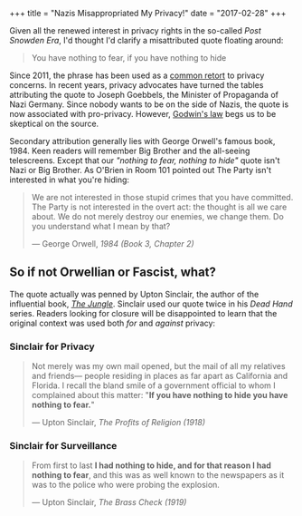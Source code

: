 +++
title = "Nazis Misappropriated My Privacy!"
date = "2017-02-28"
+++

Given all the renewed interest in privacy rights in the so-called
*Post Snowden Era*, I'd thought I'd clarify a misattributed quote floating
around:

> You have nothing to fear, if you have nothing to hide

Since 2011, the phrase has been used as a
[common retort](https://en.wikipedia.org/wiki/Nothing_to_hide_argument) to
privacy concerns. In recent years, privacy advocates have turned the tables
attributing the quote to Joseph Goebbels, the Minister of Propaganda of Nazi
Germany. Since nobody wants to be on the side of Nazis, the quote is now 
associated with pro-privacy. However, [Godwin's law](https://en.wikipedia.org/wiki/Godwin's_law)
begs us to be skeptical on the source.

Secondary attribution generally lies with George Orwell's famous book, 1984.
Keen readers will remember Big Brother and the all-seeing telescreens. Except 
that our *"nothing to fear, nothing to hide"* quote isn't Nazi or Big Brother. 
As O'Brien in Room 101 pointed out The Party isn't interested in what you're 
hiding:

> We are not interested in those stupid crimes that you have committed. The
> Party is not interested in the overt act: the thought is all we care about. We
> do not merely destroy our enemies, we change them. Do you understand what I
> mean by that?
>
> &mdash; George Orwell, *1984 (Book 3, Chapter 2)*

## So if not Orwellian or Fascist, what? 
The quote actually was penned by Upton Sinclair, the author of the influential 
book, *[The Jungle](https://en.wikipedia.org/wiki/The_Jungle)*. Sinclair used 
our quote twice in his *Dead Hand* series. Readers looking for closure will be
disappointed to learn that the original context was used both *for* and
*against* privacy:

### Sinclair for Privacy
> Not merely was my own mail opened, but the mail of all my relatives and
> friends&mdash; people residing in places as far apart as California and Florida. I
> recall the bland smile of a government official to whom I complained about
> this matter: "**If you have nothing to hide you have nothing to fear.**"
>  
> &mdash; Upton Sinclair, *The Profits of Religion (1918)*

### Sinclair for Surveillance
> From first to last **I had nothing to hide, and for that reason I had nothing
> to fear**, and this was as well known to the newspapers as it was to the
> police who were probing the explosion.
>  
> &mdash; Upton Sinclair, *The Brass Check (1919)*
